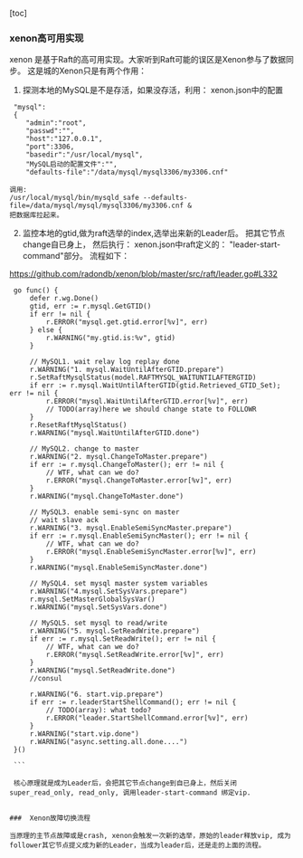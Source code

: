 [toc]

### xenon高可用实现

xenon 是基于Raft的高可用实现。大家听到Raft可能的误区是Xenon参与了数据同步。 这是城的Xenon只是有两个作用：
1. 探测本地的MySQL是不是存活，如果没存活，利用： xenon.json中的配置

```
 "mysql":
 {
    "admin":"root",
    "passwd":"",
    "host":"127.0.0.1",
    "port":3306,
    "basedir":"/usr/local/mysql",
    "MySQL启动的配置文件":"",
    "defaults-file":"/data/mysql/mysql3306/my3306.cnf"
``` 
    调用:
    /usr/local/mysql/bin/mysqld_safe --defaults-file=/data/mysql/mysql/mysql3306/my3306.cnf &  
    把数据库拉起来。
    
2. 监控本地的gtid,做为raft选举的index,选举出来新的Leader后。 把其它节点change自已身上， 然后执行： xenon.json中raft定义的： "leader-start-command"部分。
   流程如下：
   
  https://github.com/radondb/xenon/blob/master/src/raft/leader.go#L332
   
   ```
	go func() {
		defer r.wg.Done()
		gtid, err := r.mysql.GetGTID()
		if err != nil {
			r.ERROR("mysql.get.gtid.error[%v]", err)
		} else {
			r.WARNING("my.gtid.is:%v", gtid)
		}

		// MySQL1. wait relay log replay done
		r.WARNING("1. mysql.WaitUntilAfterGTID.prepare")
		r.SetRaftMysqlStatus(model.RAFTMYSQL_WAITUNTILAFTERGTID)
		if err := r.mysql.WaitUntilAfterGTID(gtid.Retrieved_GTID_Set); err != nil {
			r.ERROR("mysql.WaitUntilAfterGTID.error[%v]", err)
			// TODO(array)here we should change state to FOLLOWR
		}
		r.ResetRaftMysqlStatus()
		r.WARNING("mysql.WaitUntilAfterGTID.done")

		// MySQL2. change to master
		r.WARNING("2. mysql.ChangeToMaster.prepare")
		if err := r.mysql.ChangeToMaster(); err != nil {
			// WTF, what can we do?
			r.ERROR("mysql.ChangeToMaster.error[%v]", err)
		}
		r.WARNING("mysql.ChangeToMaster.done")

		// MySQL3. enable semi-sync on master
		// wait slave ack
		r.WARNING("3. mysql.EnableSemiSyncMaster.prepare")
		if err := r.mysql.EnableSemiSyncMaster(); err != nil {
			// WTF, what can we do?
			r.ERROR("mysql.EnableSemiSyncMaster.error[%v]", err)
		}
		r.WARNING("mysql.EnableSemiSyncMaster.done")

		// MySQL4. set mysql master system variables
		r.WARNING("4.mysql.SetSysVars.prepare")
		r.mysql.SetMasterGlobalSysVar()
		r.WARNING("mysql.SetSysVars.done")

		// MySQL5. set mysql to read/write
		r.WARNING("5. mysql.SetReadWrite.prepare")
		if err := r.mysql.SetReadWrite(); err != nil {
			// WTF, what can we do?
			r.ERROR("mysql.SetReadWrite.error[%v]", err)
		}
		r.WARNING("mysql.SetReadWrite.done")
		//consul
		
		r.WARNING("6. start.vip.prepare")
		if err := r.leaderStartShellCommand(); err != nil {
			// TODO(array): what todo?
			r.ERROR("leader.StartShellCommand.error[%v]", err)
		}
		r.WARNING("start.vip.done")
		r.WARNING("async.setting.all.done....")
	}()
	
	```
	
	核心原理就是成为Leader后，会把其它节点change到自已身上，然后关闭super_read_only, read_only, 调用leader-start-command 绑定vip.
	 

###  Xenon故障切换流程

当原理的主节点故障或是crash, xenon会触发一次新的选举，原始的leader释放vip, 成为follower其它节点提义成为新的Leader，当成为leader后，还是走的上面的流程。
